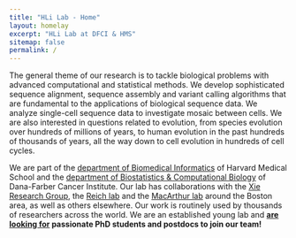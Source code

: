 ```yaml
---
title: "HLi Lab - Home"
layout: homelay
excerpt: "HLi Lab at DFCI & HMS"
sitemap: false
permalink: /
---
```


The general theme of our research is to tackle biological problems with
advanced computational and statistical methods. We develop sophisticated
sequence alignment, sequence assembly and variant calling algorithms that are
fundamental to the applications of biological sequence data.  We analyze
single-cell sequence data to investigate mosaic between cells. We are also
interested in questions related to evolution, from species evolution over
hundreds of millions of years, to human evolution in the past hundreds of
thousands of years, all the way down to cell evolution in hundreds of cell
cycles.
<!--
For details, please see the [Research](research) page.
-->

We are part of the [department of Biomedical Informatics][dbmi] of Harvard
Medical School and the [department of Biostatistics & Computational
Biology][bcb] of Dana-Farber Cancer Institute. Our lab has collaborations with
the [Xie Research Group][xie], the [Reich lab][reich] and the [MacArthur
lab][macarthur] around the Boston area, as well as others elsewhere. Our work
is routinely used by thousands of researchers across the world. We are an
established young lab and **[are looking for](vacancies) passionate PhD
students and postdocs to join our team!**

[dbmi]: http://dbmi.hms.harvard.edu
[bcb]: http://bcb.dfci.harvard.edu
[xie]: https://en.wikipedia.org/wiki/Xiaoliang_Sunney_Xie
[reich]: https://reich.hms.harvard.edu
[macarthur]: https://macarthurlab.org
